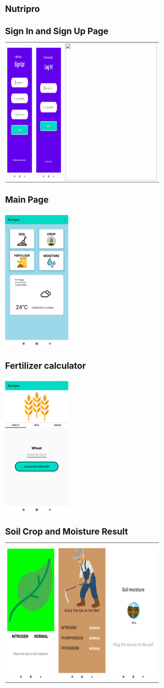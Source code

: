 # Nutripro

<h1>Sign In and Sign Up Page</h1>
<table>
  <tr>
  <td><img height ="450" src="https://github.com/Jaisriram3600/Nutripro/blob/master/app/src/main/res/drawable/Screenshot_2020-09-14-22-36-08-909_com.blogspot.techyfruit360.nutripro.jpg"/></td>
    <td><img height ="450" src="https://github.com/Jaisriram3600/Nutripro/blob/master/app/src/main/res/drawable/Screenshot_2020-09-14-22-36-02-455_com.blogspot.techyfruit360.nutripro.jpg"/></td>
      
   <td> <img src="https://github.com/Jaisriram3600/Nutripro/blob/master/app/src/main/res/drawable/gif.gif" width="300" height="450"/></td>
  </tr>
</table>

<h1>Main Page</h1>
<img height ="450" src="https://github.com/Jaisriram3600/Nutripro/blob/master/app/src/main/res/drawable/Screenshot_2020-09-14-22-35-09-301_com.blogspot.techyfruit360.nutripro.jpg"/>
 
 <h1>Fertilizer calculator</h1>
 <img height ="450" src="https://github.com/Jaisriram3600/Nutripro/blob/master/app/src/main/res/drawable/Screenshot_2020-09-14-22-35-18-984_com.blogspot.techyfruit360.nutripro.jpg"/>
 <table>
  <tr>
    <h1>Soil Crop and Moisture Result</h1>
   
  <td><img height ="450" src="https://github.com/Jaisriram3600/Nutripro/blob/master/app/src/main/res/drawable/Screenshot_2020-09-14-22-35-36-399_com.blogspot.techyfruit360.nutripro.jpg"/></td>
  <td> <img height ="450" src="https://github.com/Jaisriram3600/Nutripro/blob/master/app/src/main/res/drawable/Screenshot_2020-09-14-22-35-45-744_com.blogspot.techyfruit360.nutripro.jpg"/></td>
  <td>  <img height ="450" src="https://github.com/Jaisriram3600/Nutripro/blob/master/app/src/main/res/drawable/Screenshot_2020-09-14-22-35-24-346_com.blogspot.techyfruit360.nutripro.jpg"/></td>
 
  </tr>
</table>

